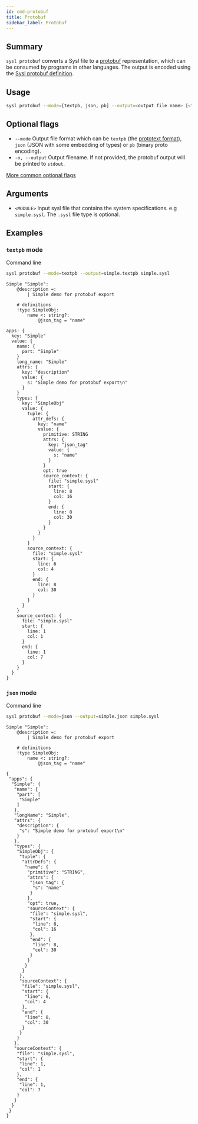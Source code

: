 ```yaml
---
id: cmd-protobuf
title: Protobuf
sidebar_label: Protobuf
---
```


## Summary

`sysl protobuf` converts a Sysl file to a [protobuf](https://developers.google.com/protocol-buffers) representation, which can be consumed by programs in other languages. The output is encoded using the [Sysl protobuf definition](https://github.com/anz-bank/sysl/blob/master/pkg/sysl/sysl.proto).

## Usage

```bash
sysl protobuf --mode=[textpb, json, pb] --output=<output file name> [<flags>]
```

## Optional flags

- `--mode` Output file format which can be `textpb` (the [prototext format](https://pkg.go.dev/google.golang.org/protobuf/encoding/prototext?tab=doc)), `json` (JSON with some embedding of types) or `pb` (binary proto encoding).
- `-o, --output` Output filename. If not provided, the protobuf output will be printed to `stdout`.

[More common optional flags](common-flags)

## Arguments

- `<MODULE>` Input sysl file that contains the system specifications. e.g `simple.sysl`. The `.sysl` file type is optional.

## Examples

### `textpb` mode

Command line

```bash
sysl protobuf --mode=textpb --output=simple.textpb simple.sysl
```

```sysl title="Input Sysl file: simple.sysl"
Simple "Simple":
    @description =:
        | Simple demo for protobuf export

    # definitions
    !type SimpleObj:
        name <: string?:
            @json_tag = "name"
```

```sysl title="Output textpb file: simple.textpb"
apps: {
  key: "Simple"
  value: {
    name: {
      part: "Simple"
    }
    long_name: "Simple"
    attrs: {
      key: "description"
      value: {
        s: "Simple demo for protobuf export\n"
      }
    }
    types: {
      key: "SimpleObj"
      value: {
        tuple: {
          attr_defs: {
            key: "name"
            value: {
              primitive: STRING
              attrs: {
                key: "json_tag"
                value: {
                  s: "name"
                }
              }
              opt: true
              source_context: {
                file: "simple.sysl"
                start: {
                  line: 8
                  col: 16
                }
                end: {
                  line: 8
                  col: 30
                }
              }
            }
          }
        }
        source_context: {
          file: "simple.sysl"
          start: {
            line: 6
            col: 4
          }
          end: {
            line: 8
            col: 30
          }
        }
      }
    }
    source_context: {
      file: "simple.sysl"
      start: {
        line: 1
        col: 1
      }
      end: {
        line: 1
        col: 7
      }
    }
  }
}
```

### `json` mode

Command line

```bash
sysl protobuf --mode=json --output=simple.json simple.sysl
```

```sysl title="Input Sysl file: simple.sysl"
Simple "Simple":
    @description =:
        | Simple demo for protobuf export

    # definitions
    !type SimpleObj:
        name <: string?:
            @json_tag = "name"
```

```sysl title="Output json file: simple.json"
{
 "apps": {
  "Simple": {
   "name": {
    "part": [
     "Simple"
    ]
   },
   "longName": "Simple",
   "attrs": {
    "description": {
     "s": "Simple demo for protobuf export\n"
    }
   },
   "types": {
    "SimpleObj": {
     "tuple": {
      "attrDefs": {
       "name": {
        "primitive": "STRING",
        "attrs": {
         "json_tag": {
          "s": "name"
         }
        },
        "opt": true,
        "sourceContext": {
         "file": "simple.sysl",
         "start": {
          "line": 8,
          "col": 16
         },
         "end": {
          "line": 8,
          "col": 30
         }
        }
       }
      }
     },
     "sourceContext": {
      "file": "simple.sysl",
      "start": {
       "line": 6,
       "col": 4
      },
      "end": {
       "line": 8,
       "col": 30
      }
     }
    }
   },
   "sourceContext": {
    "file": "simple.sysl",
    "start": {
     "line": 1,
     "col": 1
    },
    "end": {
     "line": 1,
     "col": 7
    }
   }
  }
 }
}
```
